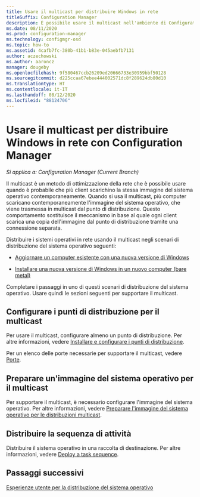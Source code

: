 ```yaml
---
title: Usare il multicast per distribuire Windows in rete
titleSuffix: Configuration Manager
description: È possibile usare il multicast nell'ambiente di Configuration Manager in modo che più computer possano scaricare simultaneamente l'immagine del sistema operativo.
ms.date: 08/11/2020
ms.prod: configuration-manager
ms.technology: configmgr-osd
ms.topic: how-to
ms.assetid: 4cafb7fc-380b-41b1-b83e-045aebfb7131
author: aczechowski
ms.author: aaroncz
manager: dougeby
ms.openlocfilehash: 9f580467ccb26209ed20666733e30959bbf50128
ms.sourcegitcommit: d225ccaa67ebee444002571dc8f289624db80d10
ms.translationtype: HT
ms.contentlocale: it-IT
ms.lasthandoff: 08/12/2020
ms.locfileid: "88124706"
---
```

# <a name="use-multicast-to-deploy-windows-over-the-network-with-configuration-manager"></a>Usare il multicast per distribuire Windows in rete con Configuration Manager

*Si applica a: Configuration Manager (Current Branch)*

Il multicast è un metodo di ottimizzazione della rete che è possibile usare quando è probabile che più client scarichino la stessa immagine del sistema operativo contemporaneamente. Quando si usa il multicast, più computer scaricano contemporaneamente l'immagine del sistema operativo, che viene trasmessa in multicast dal punto di distribuzione. Questo comportamento sostituisce il meccanismo in base al quale ogni client scarica una copia dell'immagine dal punto di distribuzione tramite una connessione separata.

Distribuire i sistemi operativi in rete usando il multicast negli scenari di distribuzione del sistema operativo seguenti:

- [Aggiornare un computer esistente con una nuova versione di Windows](refresh-an-existing-computer-with-a-new-version-of-windows.md)

- [Installare una nuova versione di Windows in un nuovo computer (bare metal)](install-new-windows-version-new-computer-bare-metal.md)

Completare i passaggi in uno di questi scenari di distribuzione del sistema operativo. Usare quindi le sezioni seguenti per supportare il multicast.

## <a name="configure-distribution-points-for-multicast"></a><a name="BKMK_Configure"></a> Configurare i punti di distribuzione per il multicast

Per usare il multicast, configurare almeno un punto di distribuzione. Per altre informazioni, vedere [Installare e configurare i punti di distribuzione](../../core/servers/deploy/configure/install-and-configure-distribution-points.md#bkmk_config-multicast).

Per un elenco delle porte necessarie per supportare il multicast, vedere [Porte](../../core/plan-design/hierarchy/ports.md#BKMK_PortsClient-DP2).

## <a name="prepare-an-os-image-for-multicast"></a>Preparare un'immagine del sistema operativo per il multicast

Per supportare il multicast, è necessario configurare l'immagine del sistema operativo. Per altre informazioni, vedere [Preparare l'immagine del sistema operativo per le distribuzioni multicast](../get-started/manage-operating-system-images.md#BKMK_OSImageMulticast).

## <a name="deploy-the-task-sequence"></a><a name="BKMK_Deploy"></a> Distribuire la sequenza di attività

Distribuire il sistema operativo in una raccolta di destinazione. Per altre informazioni, vedere [Deploy a task sequence](deploy-a-task-sequence.md).

## <a name="next-steps"></a>Passaggi successivi

[Esperienze utente per la distribuzione del sistema operativo](../understand/user-experience.md)
